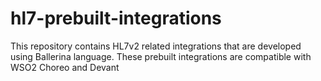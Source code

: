 # hl7-prebuilt-integrations
This repository contains HL7v2 related integrations that are developed using Ballerina language. These prebuilt integrations are compatible with WSO2 Choreo and Devant
